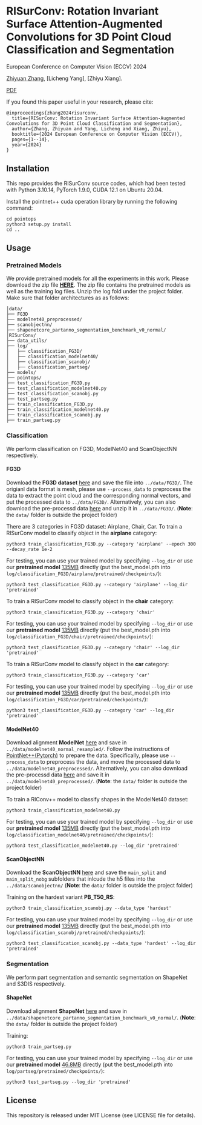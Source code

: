 # RISurConv: Rotation Invariant Surface Attention-Augmented Convolutions for 3D Point Cloud Classification and Segmentation

European Conference on Computer Vision (ECCV) 2024

[Zhiyuan Zhang](https://zhiyuanzhang.net/), [Licheng Yang], [Zhiyu Xiang].

[PDF](https://arxiv.org/pdf/2202.13094.pdf)

If you found this paper useful in your research, please cite:
```
@inproceedings{zhang2024risurconv,
  title={RISurConv: Rotation Invariant Surface Attention-Augmented Convolutions for 3D Point Cloud Classification and Segmentation},
  author={Zhang, Zhiyuan and Yang, Licheng and Xiang, Zhiyu},
  booktitle={2024 European Conference on Computer Vision (ECCV)},
  pages={1--14},
  year={2024}
}
```

## Installation
This repo provides the RISurConv source codes, which had been tested with Python 3.10.14, PyTorch 1.9.0, CUDA 12.1 on Ubuntu 20.04.  

Install the pointnet++ cuda operation library by running the following command:
```
cd pointops
python3 setup.py install
cd ..
```

## Usage
### Pretrained Models
We provide pretrained models for all the experiments in this work. Please download the zip file [**HERE**](https://1drv.ms/u/c/1cd2dc535b9bd761/EexVLK4B1hNHs-7VLxIPNzUBAwJuvvnV5esXl7iCRuhbNQ?e=1poaOn). The zip file contains the pretrained models as well as the training log files. Unzip the log fold under the project folder. Make sure that folder architectures as as follows:
```
│data/
├── FG3D
├── modelnet40_preprocessed/
├── scanobjectnn/
├── shapenetcore_partanno_segmentation_benchmark_v0_normal/
│RISurConv/
├── data_utils/
├── log/
│   ├── classification_FG3D/
│   ├── classification_modelnet40/
│   ├── classification_scanobj/
│   ├── classification_partseg/
├── models/
├── pointops/
├── test_classification_FG3D.py
├── test_classification_modelnet40.py
├── test_classification_scanobj.py
├── test_partseg.py
├── train_classification_FG3D.py
├── train_classification_modelnet40.py
├── train_classification_scanobj.py
├── train_partseg.py
```

### Classification
We perform classification on FG3D, ModelNet40 and ScanObjectNN respectively.
#### FG3D

Download the **FG3D dataset** [here](https://github.com/liuxinhai/FG3D-Net) and save the file into `../data/FG3D/`. The origianl data format is mesh, please use `--process_data` to preprocess the data to extract the point cloud and the corresponding normal vectors, and put the processed data to `../data/FG3D/`. Alternatively, you can also download the pre-processd data [here](https://1drv.ms/u/c/1cd2dc535b9bd761/AUaS8N7HHHFPrQ2zKXdhXZY?e=f0qFxb) and unzip it in `../data/FG3D/`. (**Note**: the `data/` folder is outside the project folder)

There are 3 categories in FG3D dataset: Airplane, Chair, Car. To train a RISurConv model to classify object in the **airplane** category:
```
python3 train_classification_FG3D.py --category 'airplane' --epoch 300 --decay_rate 1e-2
```
For testing, you can use your trained model by specifying `--log_dir` or use our **pretrained model** [135MB](log/classification_FG3D/airplane/pretrained) directly (put the best_model.pth into `log/classification_FG3D/airplane/pretrained/checkpoints/`):
```
python3 test_classification_FG3D.py --category 'airplane' --log_dir 'pretrained'
```

To train a RISurConv model to classify object in the **chair** category:
```
python3 train_classification_FG3D.py --category 'chair'
```
For testing, you can use your trained model by specifying `--log_dir` or use our **pretrained model** [135MB](log/classification_FG3D/chair/pretrained) directly (put the best_model.pth into `log/classification_FG3D/chair/pretrained/checkpoints/`):
```
python3 test_classification_FG3D.py --category 'chair' --log_dir 'pretrained'
```

To train a RISurConv model to classify object in the **car** category:
```
python3 train_classification_FG3D.py --category 'car'
```
For testing, you can use your trained model by specifying `--log_dir` or use our **pretrained model** [135MB](log/classification_FG3D/car/pretrained) directly (put the best_model.pth into `log/classification_FG3D/car/pretrained/checkpoints/`):
```
python3 test_classification_FG3D.py --category 'car' --log_dir 'pretrained'
```

#### ModelNet40

Download alignment **ModelNet** [here](https://shapenet.cs.stanford.edu/media/modelnet40_normal_resampled.zip) and save in `../data/modelnet40_normal_resampled/`. Follow the instructions of [PointNet++(Pytorch)](https://github.com/yanx27/Pointnet_Pointnet2_pytorch) to prepare the data. Specifically, please use `--process_data` to preprocess the data, and move the processed data to `../data/modelnet40_preprocessed/`. Alternatively, you can also download the pre-processd data [here](https://1drv.ms/u/s!AmHXm1tT3NIcnnBiRlVxATXtOhe9?e=oynmh2) and save it in `../data/modelnet40_preprocessed/`. (**Note**: the `data/` folder is outside the project folder)

To train a RIConv++ model to classify shapes in the ModelNet40 dataset:
```
python3 train_classification_modelnet40.py
```
For testing, you can use your trained model by specifying `--log_dir` or use our **pretrained model** [135MB](log/classification_modelnet40/pretrained) directly (put the best_model.pth into `log/classification_modelnet40/pretrained/checkpoints/`):
```
python3 test_classification_modelnet40.py --log_dir 'pretrained'
```
#### ScanObjectNN
Download the **ScanObjectNN** [here](https://hkust-vgd.github.io/scanobjectnn/) and save the `main_split` and `main_split_nobg` subfolders that inlcude the h5 files into the `../data/scanobjectnn/` (**Note**: the `data/` folder is outside the project folder)

Training on the hardest variant **PB_T50_RS**:
```
python3 train_classification_scanobj.py --data_type 'hardest'
```
For testing, you can use your trained model by specifying `--log_dir` or use our **pretrained model** [135MB](log/classification_scanobj/pretrained/hardest) directly (put the best_model.pth into `log/classification_scanobj/pretrained/checkpoints/`):
```
python3 test_classification_scanobj.py --data_type 'hardest' --log_dir 'pretrained'
```

### Segmentation
We perform part segmentation and semantic segmentation on ShapeNet and S3DIS respectively.

#### ShapeNet
Download alignment **ShapeNet** [here](https://shapenet.cs.stanford.edu/media/shapenetcore_partanno_segmentation_benchmark_v0_normal.zip)  and save in `../data/shapenetcore_partanno_segmentation_benchmark_v0_normal/`. (**Note**: the `data/` folder is outside the project folder)

Training:
```
python3 train_partseg.py
```
For testing, you can use your trained model by specifying `--log_dir` or use our **pretrained model** [46.8MB](log/part_seg/pretrained) directly (put the best_model.pth into `log/partseg/pretrained/checkpoints/`):
```
python3 test_partseg.py --log_dir 'pretrained'
```

## License
This repository is released under MIT License (see LICENSE file for details).